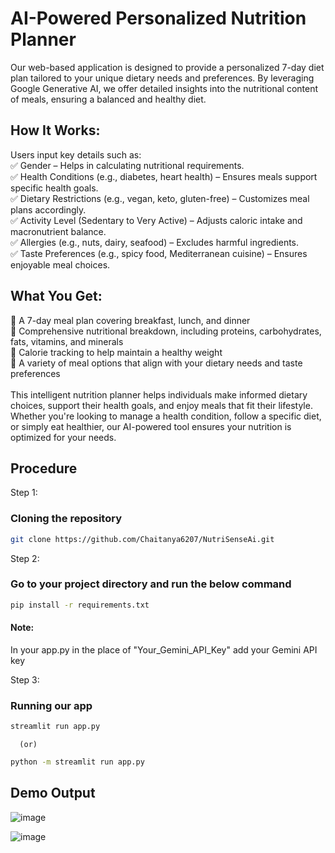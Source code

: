 # AI-Powered Personalized Nutrition Planner
Our web-based application is designed to provide a personalized 7-day diet plan tailored to your unique dietary needs and preferences. By leveraging Google Generative AI, we offer detailed insights into the nutritional content of meals, ensuring a balanced and healthy diet.

## How It Works:
Users input key details such as:<br>
✅ Gender – Helps in calculating nutritional requirements.<br>
✅ Health Conditions (e.g., diabetes, heart health) – Ensures meals support specific health goals.<br>
✅ Dietary Restrictions (e.g., vegan, keto, gluten-free) – Customizes meal plans accordingly.<br>
✅ Activity Level (Sedentary to Very Active) – Adjusts caloric intake and macronutrient balance.<br>
✅ Allergies (e.g., nuts, dairy, seafood) – Excludes harmful ingredients.<br>
✅ Taste Preferences (e.g., spicy food, Mediterranean cuisine) – Ensures enjoyable meal choices.<br>

## What You Get:
🔹 A 7-day meal plan covering breakfast, lunch, and dinner<br>
🔹 Comprehensive nutritional breakdown, including proteins, carbohydrates, fats, vitamins, and minerals<br>
🔹 Calorie tracking to help maintain a healthy weight<br>
🔹 A variety of meal options that align with your dietary needs and taste preferences<br>
<br>
This intelligent nutrition planner helps individuals make informed dietary choices, support their health goals, and enjoy meals that fit their lifestyle. Whether you're looking to manage a health condition, follow a specific diet, or simply eat healthier, our AI-powered tool ensures your nutrition is optimized for your needs.


## Procedure

Step 1:
### Cloning the repository
 ```sh
git clone https://github.com/Chaitanya6207/NutriSenseAi.git
```

Step 2:
### Go to your project directory and run the below command
```sh
pip install -r requirements.txt
```
#### Note: 
In your app.py in the place of "Your_Gemini_API_Key" add your Gemini API key

Step 3:
### Running our app
```sh
streamlit run app.py
```
      (or)
```sh
python -m streamlit run app.py
```

## Demo Output

![image](https://github.com/user-attachments/assets/35f19b4d-f97d-4ece-b018-3a6e983c46a6)

![image](https://github.com/user-attachments/assets/9c4aac5c-86ac-40ba-aa09-6572213bcf2c)







